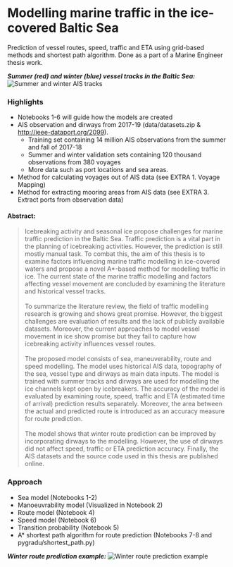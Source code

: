 # Modelling marine traffic in the ice-covered Baltic Sea
Prediction of vessel routes, speed, traffic and ETA using grid-based methods and shortest path algorithm. Done as a part of a Marine Engineer thesis work. 

**_Summer (red) and winter (blue) vessel tracks in the Baltic Sea:_**
![Summer and winter AIS tracks](https://raw.githubusercontent.com/hakola/marine-traffic-modelling/master/figs/balticsea_ais.png)

### Highlights
* Notebooks 1-6 will guide how the models are created
* AIS observation and dirways from 2017-19 (data/datasets.zip & http://ieee-dataport.org/2099).
    *  Training set containing 14 million AIS observations from the summer and fall of 2017-18
    *  Summer and winter validation sets containing 120 thousand observations from 380 voyages
    *  More data such as port locations and sea areas.   
* Method for calculating voyages out of AIS data (see EXTRA 1. Voyage Mapping)
* Method for extracting mooring areas from AIS data (see EXTRA 3. Extract ports from observation data)

#### Abstract:
> Icebreaking activity and seasonal ice propose challenges for marine traffic prediction in the Baltic Sea. Traffic prediction is a vital part in the planning of icebreaking activities. However, the prediction is still mostly manual task. To combat this, the aim of this thesis is to examine factors influencing marine traffic modelling in ice-covered waters and propose a novel A*-based method for modelling traffic in ice. The current state of the marine traffic modelling and factors affecting vessel movement are concluded by examining the literature and historical vessel tracks.
><br/><br/>
>To summarize the literature review, the field of traffic modelling research is growing and shows great promise. However, the biggest challenges are evaluation of results and the lack of publicly available datasets. Moreover, the current approaches to model vessel movement in ice show promise but they fail to capture how icebreaking activity influences vessel routes.
><br/><br/>
> The proposed model consists of sea, maneuverability, route and speed modelling. The model uses historical AIS data, topography of the sea, vessel type and dirways as main data inputs. The model is trained with summer tracks and dirways are used for modelling the ice channels kept open by icebreakers. The accuracy of the model is evaluated by examining route, speed, traffic and ETA (estimated time of arrival) prediction results separately. Moreover, the area between the actual and predicted route is introduced as an accuracy measure for route prediction. 
><br/><br/>
>The model shows that winter route prediction can be improved by incorporating dirways to the modelling. However, the use of dirways did not affect speed, traffic or ETA prediction accuracy. Finally, the AIS datasets and the source code used in this thesis are published online.


### Approach
* Sea model (Notebooks 1-2)
* Manoeuvrability model (Visualized in Notebook 2)
* Route model (Notebook 4)
* Speed model (Notebook 6)
* Transition probability (Notebook 5)
* A* shortest path algorithm for route prediction (Notebooks 7-8 and pygradu/shortest_path.py)

**_Winter route prediction example:_**
![Winter route prediction example](https://raw.githubusercontent.com/hakola/marine-traffic-modelling/master/figs/winter_route_prediction_example.png)

